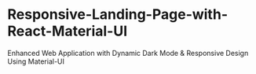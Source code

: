 # Responsive-Landing-Page-with-React-Material-UI
 Enhanced Web Application with Dynamic Dark Mode &amp; Responsive Design Using Material-UI 
